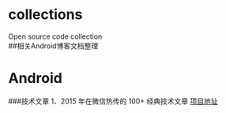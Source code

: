 # collections
Open source code collection<br>
##相关Android博客文档整理
# Android
###技术文章
1、2015 年在微信热传的 100+ 经典技术文章  [项目地址](https://github.com/jobbole/awesome-wechat-dev-posts-2015) <br>

